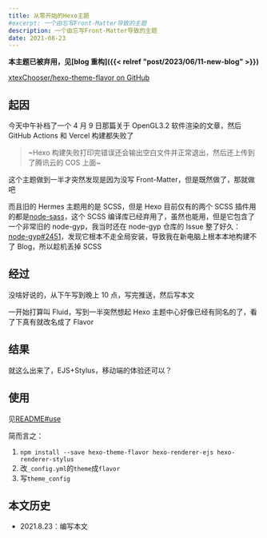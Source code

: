```yaml
---
title: 从零开始的Hexo主题
#excerpt: 一个由忘写Front-Matter导致的主题
description: 一个由忘写Front-Matter导致的主题
date: 2021-08-23
---
```


<!-- **直到目前，本 Blog 还在使用这个主题** -->

**本主题已被弃用，见[blog 重构]({{< relref "post/2023/06/11-new-blog" >}})**

[xtexChooser/hexo-theme-flavor on GitHub](https://github.com/xtexx/hexo-theme-flavor)

## 起因

今天中午补档了一个 4 月 9 日那篇关于 OpenGL3.2 软件渲染的文章，然后 GitHub Actions 和 Vercel 构建都失败了

> ~Hexo 构建失败打印完错误还会输出空白文件并正常退出，然后还上传到了腾讯云的 COS 上面~

这个主题做到一半才突然发现是因为没写 Front-Matter，但是既然做了，那就做吧

而且旧的 Hermes 主题用的是 SCSS，但是 Hexo 目前仅有的两个 SCSS 插件用的都是[node-sass](https://github.com/sass/node-sass)，这个 SCSS 编译库已经弃用了，虽然也能用，但是它包含了一个非常旧的 node-gyp，我当时还在 node-gyp 仓库的 Issue 整了好久：[node-gyp#2451](https://github.com/nodejs/node-gyp/issues/2451)，发现它根本不走全局安装，导致我在新电脑上根本本地构建不了 Blog，所以趁机丢掉 SCSS

## 经过

没啥好说的，从下午写到晚上 10 点，写完推送，然后写本文

一开始打算叫 Fluid，写到一半突然想起 Hexo 主题中心好像已经有同名的了，看了下真有就改名成了 Flavor

## 结果

就这么出来了，EJS+Stylus，移动端的体验还可以？

## 使用

见[README#use](https://github.com/xtexx/hexo-theme-flavor#use)

简而言之：

1. `npm install --save hexo-theme-flavor hexo-renderer-ejs hexo-renderer-stylus`
2. 改`_config.yml`的`theme`成`flavor`
3. 写`theme_config`

## 本文历史

- 2021.8.23：编写本文
